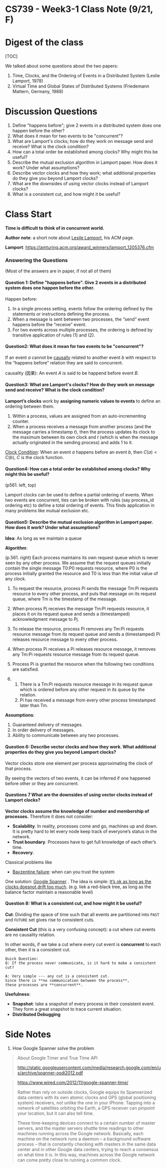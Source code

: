 # CS739 - Week3-1 Class Note (9/21, F)

# Digest of the class

[TOC]

We talked about some questions about the two papers:

1. Time, Clocks, and the Ordering of Events in a Distributed System (Leslie Lamport, 1978)
2. Virtual Time and Global States of Distributed Systems (Friedemann Mattern, Germany, 1988)



# Discussion Questions

1. Define "happens before"; give 2 events in a distributed system does one happen before the other?
2. What does it mean for two events to be "concurrent"?
3. What are Lamport's clocks; how do they work on message send and receive? What is the clock condition?
4. How can a total order be established among clocks? Why might this be useful?
5. Describe the mutual exclusion algorithm in Lamport paper. How does it work? Under what assumptions?
6. Describe vector clocks and how they work; what additional properties do they give you beyond Lamport clocks?
7. What are the downsides of using vector clocks instead of Lamport clocks?
8. What is a consistent cut, and how might it be useful?



# Class Start

**Time is difficult to think of in concurrent world.**

**Author note**: a short note about [Lesile Lamport](https://amturing.acm.org/award_winners/lamport_1205376.cfm), his ACM page.

**Lamport**: https://amturing.acm.org/award_winners/lamport_1205376.cfm



### Answering the Questions

(Most of the answers are in paper, if not all of them)

#### Question 1: Define "happens before". Give 2 events in a distributed system does one happen before the other.

Happen before:

1. In a single process setting, events follow the ordering defined by the statements or instructions defining the process.
2. When a message is sent between two processes, the “send” event happens before the “receive” event.
3. For two events across multiple processes, the ordering is defined by transitive application of rules (1) and (2).



#### Question2: What does it mean for two events to be "concurrent"?

If an event $a$ cannot be <u>causally</u> related to another event $b$ with respect to the “happens before” relation they are said to concurrent.

causality (因果): An event $A$  is said to be happend before event $B$.  



#### Question3: What are Lamport's clocks? How do they work on message send and receive? What is the clock condition?

**Lamport’s clocks** work by **assigning numeric values to events** to define an ordering between them. 

1. Within a process, values are assigned from an auto-incrementing counter.
2. When a process receives a message from another process (and the message carries a timestamp $t$), then the process updates its clock to the maximum between its own clock and $t$ (which is when the message actually originated in the sending process) and adds 1 to it.

<u>Clock Condition</u>: When an event $a$ happens before an event $b$, then $C(a) < C(b)$, $C$ is the clock function.



#### Question4: How can a total order be established among clocks? Why might this be useful?

(p561. left, top) 

Lamport clocks can be used to define a partial ordering of events. When two events are concurrent, ties can be broken with rules (say process_id ordering etc) to define a total ordering of events. This finds application in many problems like mutual exclusion etc.



#### Question5: Describe the mutual exclusion algorithm in Lamport paper. How does it work? Under what assumptions?

**Idea**: As long as we maintain a queue

**Algorithm**:

(p.561. right) Each process maintains its own request queue which is never seen by any other process. We assume that the request queues initially contain the single message T0:P0 requests resource, where P0 is the process initially granted the resource and T0 is less than the initial value of any clock. 

1. To request the resource, process Pi sends the message Tm:Pi requests resource to every other process, and puts that message on its request queue, where Tm is the timestamp of the message. 

2. When process Pj receives the message Tm:Pi requests resource, it places it on its request queue and sends a (timestamped) acknowledgment message to Pj.

3. To release the resource, process Pi removes any Tm:Pi requests resource message from its request queue and sends a (timestamped) Pi releases resource message to every other process. 

4. When process Pi receives a Pi releases resource message, it removes any Tm:Pi requests resource message from its request queue.

5. Process Pi is granted the resource when the following two conditions are satisfied.

6. 1. There is a Tm:Pi requests resource message in its request queue which is ordered before any other request in its queue by the relation.
   2. Pi has received a message from every other process timestamped later than Tm.

**Assumptions**:

1. Guaranteed delivery of messages.
2. In order delivery of messages.
3. Ability to communicate between any two processes.



#### Question 6: Describe vector clocks and how they work. What additional properties do they give you beyond Lamport clocks?

Vector clocks store one element per process approximating the clock of that process. 

By seeing the vectors of two events, it can be inferred if one happened before other or they are concurrent.



#### Questions 7 What are the downsides of using vector clocks instead of Lamport clocks?

**Vector clocks assume the knowledge of number and membership of processes.** Therefore it does not consider:

- **Scalability**. In reality, processes come and go, machines up and down. It is pretty hard to let every node keep track of everyone’s status in the network.
- **Trust boundary**. Processes have to get full knowledge of each other’s time. 
- **Recovery**. 

Classical problems like
- [Bayzentine failure](https://en.wikipedia.org/wiki/Byzantine_fault_tolerance): when can you trust the system

One solution: [Google Spanner](https://cloud.google.com/spanner/) . The idea is simple: <u>It’s ok as long as the clocks doesnot drift too much</u>. (e.g. liek a red-black tree, as long as the balance factor maintain a reasonable level)



#### Question 8: What is a consistent cut, and how might it be useful?

**Cut**: Dividing the space of time such that all events are partitioned into `PAST` and `FUTURE` set gives rise to consistent cuts. 

**Consistent Cut** (this is a very confusing concept): a cut where cut events are no causality relation. 

In other words, if we take a cut where every cut event is **concurrent** to each other, then it is a consistent cut.

```
Quick Question:
Q: If the process never communicate, is it hard to make a consistent cut?

A: Very simple --- any cut is a consistent cut. 
Since there is **no communication between the process**, 
these processes are **concurrent**. 
```

**Usefulness**:

- **Snapshot**: take a snapshot of every process in their consistent event. They form a great snapshot to trace current situation.
- **Distributed Debugging**



# Side Notes

1. How Google Spanner solve the problem

> About Google Timer and True Time API
>
> http://static.googleusercontent.com/media/research.google.com/en/us/archive/spanner-osdi2012.pdf

> https://www.wired.com/2012/11/google-spanner-time/
>
> Rather than rely on outside clocks, Google equips its Spannerized data centers with its own atomic clocks and GPS (global positioning system) receivers, not unlike the one in your iPhone. Tapping into a network of satellites orbiting the Earth, a GPS receiver can pinpoint your location, but it can also tell time.
>
> These time-keeping devices connect to a certain number of master servers, and the master servers shuttle time readings to other machines running across the Google network. Basically, each machine on the network runs a daemon – a background software process – that is constantly checking with masters in the same data center and in other Google data centers, trying to reach a consensus on what time it is. In this way, machines across the Google network can come pretty close to running a common clock.